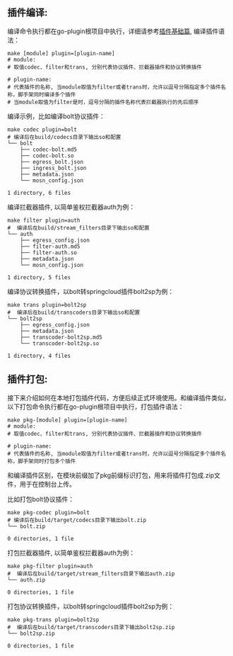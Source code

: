 ## 插件编译:

编译命令执行都在go-plugin根项目中执行，详细请参考[插件基础篇](https://github.com/mosn/extensions/tree/master/go-plugin/doc/1.plugin-prepare.md), 编译插件语法：

```shell
make [module] plugin=[plugin-name]
# module: 
# 取值codec、filter和trans, 分别代表协议插件、拦截器插件和协议转换插件

# plugin-name:
# 代表插件的名称, 当module取值为filter或者trans时，允许以逗号分隔指定多个插件名称，脚手架同时编译多个插件
# 当module取值为filter是时，逗号分隔的插件名称代表拦截器执行的先后顺序
```

编译示例，比如编译bolt协议插件：

```shell
make codec plugin=bolt
# 编译后在build/codecs目录下输出so和配置
└── bolt
    ├── codec-bolt.md5
    ├── codec-bolt.so
    ├── egress_bolt.json
    ├── ingress_bolt.json
    ├── metadata.json
    └── mosn_config.json

1 directory, 6 files
```

编译拦截器插件, 以简单鉴权拦截器auth为例：

```shell
make filter plugin=auth
#  编译后在build/stream_filters目录下输出so和配置
└── auth
    ├── egress_config.json
    ├── filter-auth.md5
    ├── filter-auth.so
    ├── metadata.json
    └── mosn_config.json

1 directory, 5 files
```

编译协议转换插件，以bolt转springcloud插件bolt2sp为例：

```shell
make trans plugin=bolt2sp
#  编译后在build/transcoders目录下输出so和配置
└── bolt2sp
    ├── egress_config.json
    ├── metadata.json
    ├── transcoder-bolt2sp.md5
    └── transcoder-bolt2sp.so

1 directory, 4 files
```

## 插件打包:

接下来介绍如何在本地打包插件代码，方便后续正式环境使用。和编译插件类似，以下打包命令执行都在go-plugin根项目中执行，打包插件语法：

```shell
make pkg-[module] plugin=[plugin-name]
# module: 
# 取值codec、filter和trans, 分别代表协议插件、拦截器插件和协议转换插件

# plugin-name:
# 代表插件的名称, 当module取值为filter或者trans时，允许以逗号分隔指定多个插件名称，脚手架同时打包多个插件
```

和编译插件区别，在模块前缀加了pkg前缀标识打包，用来将插件打包成.zip文件，用于在控制台上传。

比如打包bolt协议插件：

```shell
make pkg-codec plugin=bolt
# 编译后在build/target/codecs目录下输出bolt.zip
└── bolt.zip

0 directories, 1 file
```

打包拦截器插件, 以简单鉴权拦截器auth为例：

```shell
make pkg-filter plugin=auth
#  编译后在build/target/stream_filters目录下输出auth.zip
└── auth.zip

0 directories, 1 file
```

打包协议转换插件，以bolt转springcloud插件bolt2sp为例：

```shell
make pkg-trans plugin=bolt2sp
#  编译后在build/target/transcoders目录下输出bolt2sp.zip
└── bolt2sp.zip

0 directories, 1 file
```
